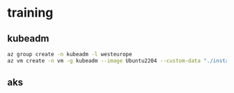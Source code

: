 # training

## kubeadm

```bash
az group create -n kubeadm -l westeurope
az vm create -n vm -g kubeadm --image Ubuntu2204 --custom-data "./install.sh" --admin-username azureuser --admin-password Kub3rn3t35@@@ --authentication-type password --size Standard_DS4_v2
```

## aks
